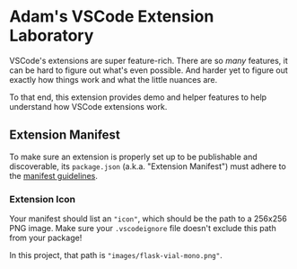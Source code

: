 # Adam's VSCode Extension Laboratory

VSCode's extensions are super feature-rich. There are so _many_ features, it can be hard to figure out what's even possible. And harder yet to figure out exactly how things work and what the little nuances are.

To that end, this extension provides demo and helper features to help understand how VSCode extensions work.

## Extension Manifest

To make sure an extension is properly set up to be publishable and discoverable, its `package.json` (a.k.a. "Extension Manifest") must adhere to the [manifest guidelines](https://code.visualstudio.com/api/references/extension-manifest).

### Extension Icon

Your manifest should list an `"icon"`, which should be the path to a 256x256 PNG image. Make sure your `.vscodeignore` file doesn't exclude this path from your package!

In this project, that path is `"images/flask-vial-mono.png"`.
